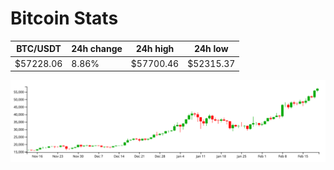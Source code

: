 # Bitcoin Stats

BTC/USDT|24h change|24h high|24h low|
|---|---|---|---|
|$57228.06|8.86%|$57700.46|$52315.37|

<img src="./chart.svg">
